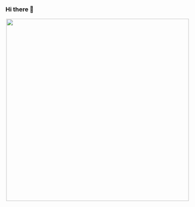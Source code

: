 ### Hi there 👋
<div id="header" align="center">
  <img src="https://media.giphy.com/media/YvX3ZZ5yfXdChkuRne/giphy.gif" width="500"/>
</div>
<!--
**EugeneVolob/EugeneVolob** is a ✨ _special_ ✨ repository because its `README.md` (this file) appears on your GitHub profile.

Here are some ideas to get you started:

- 🔭 I’m currently working on ...
- 🌱 I’m currently learning ...
- 👯 I’m looking to collaborate on ...
- 🤔 I’m looking for help with ...
- 💬 Ask me about ...
- 📫 How to reach me: ...
- 😄 Pronouns: ...
- ⚡ Fun fact: ...
-->
